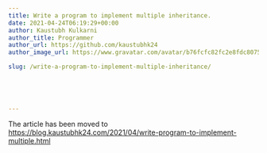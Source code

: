 ```yaml
---
title: Write a program to implement multiple inheritance.
date: 2021-04-24T06:19:29+00:00
author: Kaustubh Kulkarni
author_title: Programmer
author_url: https://github.com/kaustubhk24
author_image_url: https://www.gravatar.com/avatar/b76fcfc82fc2e8fdc8075636f1735f61?s=200

slug: /write-a-program-to-implement-multiple-inheritance/





---
```

The article has been moved to https://blog.kaustubhk24.com/2021/04/write-program-to-implement-multiple.html